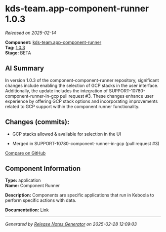 # kds-team.app-component-runner 1.0.3

_Released on 2025-02-14_

**Component:** [kds-team.app-component-runner](https://github.com/keboola/component-component-runner)  
**Tag:** [1.0.3](https://github.com/keboola/component-component-runner/releases/tag/1.0.3)  
**Stage:** BETA  


## AI Summary
In version 1.0.3 of the component-component-runner repository, significant changes include enabling the selection of GCP stacks in the user interface. Additionally, the update includes the integration of SUPPORT-10780-component-runner-in-gcp pull request #3. These changes enhance user experience by offering GCP stack options and incorporating improvements related to GCP support within the component runner functionality.



## Changes (commits):


- GCP stacks allowed & available for selection in the UI 
  



- Merged in SUPPORT-10780-component-runner-in-gcp (pull request #3) 
  



[Compare on GitHub](https://github.com/component-component-runner/compare/1.0.2...1.0.3)



## Component Information
**Type:** application  
**Name:** Component Runner  

**Description:** Components are specific applications that run in Keboola to perform specific actions with data.  


**Documentation:** [Link](https://github.com/keboola/component-component-runner/blob/main/README.md)  



---
_Generated by [Release Notes Generator](https://github.com/keboola/release-notes-generator) on 2025-02-28 12:09:03_ 